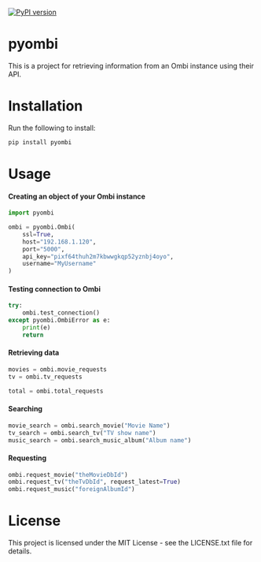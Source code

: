 [![PyPI version](https://badge.fury.io/py/pyombi.svg)](https://badge.fury.io/py/pyombi)

# pyombi

This is a project for retrieving information from an Ombi instance using their API.


# Installation

Run the following to install:
```python
pip install pyombi
```


# Usage


#### Creating an object of your Ombi instance
```python
import pyombi

ombi = pyombi.Ombi(
    ssl=True,
    host="192.168.1.120",
    port="5000",
    api_key="pixf64thuh2m7kbwwgkqp52yznbj4oyo",
    username="MyUsername"
)
```

#### Testing connection to Ombi

```python
try:
    ombi.test_connection()
except pyombi.OmbiError as e:
    print(e)
    return
```

#### Retrieving data
```python
movies = ombi.movie_requests
tv = ombi.tv_requests

total = ombi.total_requests
```

#### Searching

```python
movie_search = ombi.search_movie("Movie Name")  
tv_search = ombi.search_tv("TV show name")
music_search = ombi.search_music_album("Album name")
```

#### Requesting
```python
ombi.request_movie("theMovieDbId")
ombi.request_tv("theTvDbId", request_latest=True)
ombi.request_music("foreignAlbumId")
```

# License

This project is licensed under the MIT License - see the LICENSE.txt file for details.

